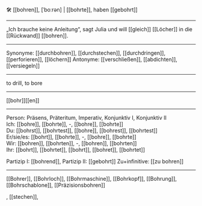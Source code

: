 🛠️ [[bohren]], [ˈboːrən] | [[bohrte]], haben [[gebohrt]]

---
„Ich brauche keine Anleitung“, sagt Julia und will [[gleich]] [[Löcher]] in die [[Rückwand]] [[bohren]]. 

---
Synonyme: [[durchbohren]], [[durchstechen]], [[durchdringen]], [[perforieren]], [[löchern]]
Antonyme: [[verschließen]], [[abdichten]], [[versiegeln]]

---
to drill, to bore

---
[[bohr]][[en]]
   

---

Person: Präsens, Präteritum, Imperativ, Konjunktiv I, Konjunktiv II  
Ich: [[bohre]], [[bohrte]], -, [[bohre]], [[bohrte]]  
Du: [[bohrst]], [[bohrtest]], [[bohre]], [[bohrest]], [[bohrtest]]  
Er/sie/es: [[bohrt]], [[bohrte]], -, [[bohre]], [[bohrte]]  
Wir: [[bohren]], [[bohrten]], -, [[bohren]], [[bohrten]]  
Ihr: [[bohrt]], [[bohrtet]], [[bohrt]], [[bohret]], [[bohrtet]]  

Partizip I: [[bohrend]], 
Partizip II: [[gebohrt]]
Zu+infinitive: [[zu bohren]]

---
[[Bohrer]], [[Bohrloch]], [[Bohrmaschine]], [[Bohrkopf]], [[Bohrung]], [[Bohrschablone]], [[Präzisionsbohren]]

, [[stechen]],
